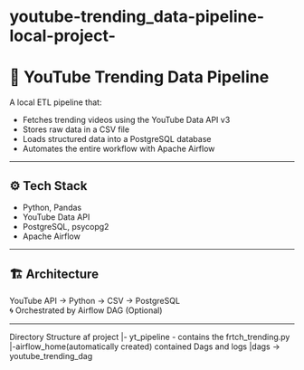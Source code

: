 # youtube-trending_data-pipeline-local-project-

# 🎥 YouTube Trending Data Pipeline

A local ETL pipeline that:
- Fetches trending videos using the YouTube Data API v3
- Stores raw data in a CSV file
- Loads structured data into a PostgreSQL database
- Automates the entire workflow with Apache Airflow

---

## ⚙ Tech Stack

- Python, Pandas
- YouTube Data API
- PostgreSQL, psycopg2
- Apache Airflow

---

## 🏗 Architecture

YouTube API → Python → CSV → PostgreSQL  
🌀 Orchestrated by Airflow DAG (Optional)

---

Directory Structure
af project 
   |- yt_pipeline - contains the frtch_trending.py
   |-airflow_home(automatically created) contained Dags and logs 
        |dags -> youtube_trending_dag   
  
   
